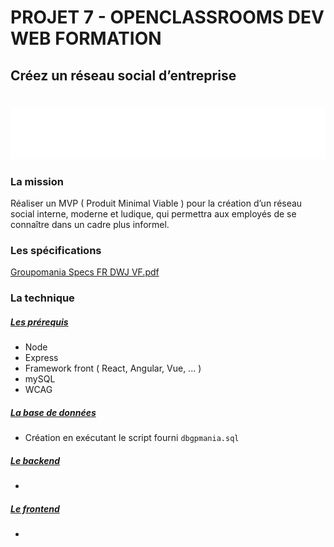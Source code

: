 # PROJET 7 - OPENCLASSROOMS DEV WEB FORMATION

## Créez un réseau social d’entreprise

<div align="center" style="margin-top: 40px"><img src="https://github.com/rocode-hub/ro-7-10102021/blob/main/frontend/src/assets/pics/icon-left-font-monochrome-white.svg"/></div>



### La mission

Réaliser un MVP ( Produit Minimal Viable ) pour la création d’un réseau social interne, moderne et ludique, qui permettra aux employés de se connaître dans un cadre plus informel.



### Les spécifications

[Groupomania Specs FR DWJ VF.pdf](https://github.com/rocode-hub/ro-7-10102021/blob/main/Groupomania_Specs_FR_DWJ_VF.pdf)



### La technique

##### <ins>Les prérequis</ins>

- Node
- Express
- Framework front ( React, Angular, Vue, ... )
- mySQL
- WCAG


##### <ins>La base de données</ins>

- Création en exécutant le script fourni  `dbgpmania.sql`



##### <ins>Le backend</ins>

- 



##### <ins>Le frontend</ins>

- 

